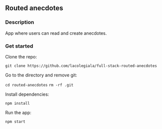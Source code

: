 ## Routed anecdotes

### Description

App where users can read and create anecdotes.

### Get started

Clone the repo:

`git clone https://github.com/lacolegiala/full-stack-routed-anecdotes`

Go to the directory and remove git:

`cd routed-anecdotes`
`rm -rf .git`

Install dependencies:

`npm install`

Run the app:

`npm start`
